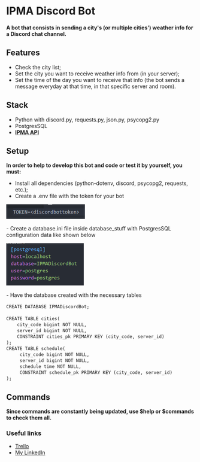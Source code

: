 # IPMA Discord Bot

**A bot that consists in sending a city's (or multiple cities') weather info for a Discord chat channel.**  


## Features

- Check the city list;
- Set the city you want to receive weather info from (in your server);
- Set the time of the day you want to receive that info (the bot sends a message everyday at that time, in that specific server and room).

## Stack

- Python with discord.py, requests.py, json.py, psycopg2.py
- PostgresSQL
- **[IPMA API](https://api.ipma.pt/)**

## Setup

**In order to help to develop this bot and code or test it by yourself, you must:**

- Install all dependencies (python-dotenv, discord, psycopg2, requests, etc.);
- Create a .env file with the token for your bot  

<p>
    <img src="readmeimages/env.png" />
</p>
- Create a database.ini file inside database_stuff with PostgresSQL configuration data like shown below  

<p>
    <img src="readmeimages/databaseinistuffv2.png" />
</p>
- Have the database created with the necessary tables

```
CREATE DATABASE IPMADiscordBot;

CREATE TABLE cities(
	city_code bigint NOT NULL,
	server_id bigint NOT NULL,
	CONSTRAINT cities_pk PRIMARY KEY (city_code, server_id)
);
CREATE TABLE schedule(
	 city_code bigint NOT NULL,
	 server_id bigint NOT NULL,
	 schedule time NOT NULL,
	 CONSTRAINT schedule_pk PRIMARY KEY (city_code, server_id)
);
```

## Commands

**Since commands are constantly being updated, use $help or $commands to check them all.**

### Useful links

- [Trello](https://trello.com/b/caa0Op4o/ipma-discord-bot)
- [My LinkedIn](https://www.linkedin.com/in/duarteribeiromelo/)
